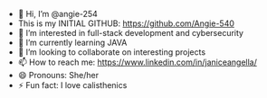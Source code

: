 - 👋 Hi, I’m @angie-254
- This is my INITIAL GITHUB: https://github.com/Angie-540
- 👀 I’m interested in full-stack development and cybersecurity
- 🌱 I’m currently learning JAVA
- 💞️ I’m looking to collaborate on interesting projects
- 📫 How to reach me: https://www.linkedin.com/in/janiceangella/
- 😄 Pronouns: She/her
- ⚡ Fun fact: I love calisthenics

<!---
angie-254/angie-254 is a ✨ special ✨ repository because its `README.md` (this file) appears on your GitHub profile.
You can click the Preview link to take a look at your changes.
--->
